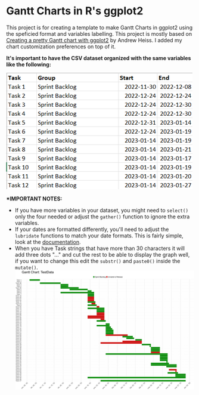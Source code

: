 # Gantt Charts in R's ggplot2

This project is for creating a template to make Gantt Charts in ggplot2 using the speficied format and variables labelling. This project is mostly based on [Creating a pretty Gantt chart with ggplot2](https://stats.andrewheiss.com/misc/gantt.html) by Andrew Heiss. I added my chart customization preferences on top of it.

__It's important to have the CSV dataset organized with the same variables like the following:__

![Example](example_datasource.png)

__*IMPORTANT NOTES:__
+ If you have more variables in your dataset, you might need to `select()` only the four needed or adjust the `gather()` function to ignore the extra variables. 
+ If your dates are formatted differently, you'll need to adjust the `lubridate` functions to match your date formats. This is fairly simple, look at the [documentation](https://lubridate.tidyverse.org/reference/ymd.html).
+ When you have Task strings that have more than 30 characters it will add three dots "..." and cut the rest to be able to display the graph well, if you want to change this edit the `substr()` and `paste0()` inside the `mutate()`.
![Gantt Chart Example](timeline_TestData.png)
